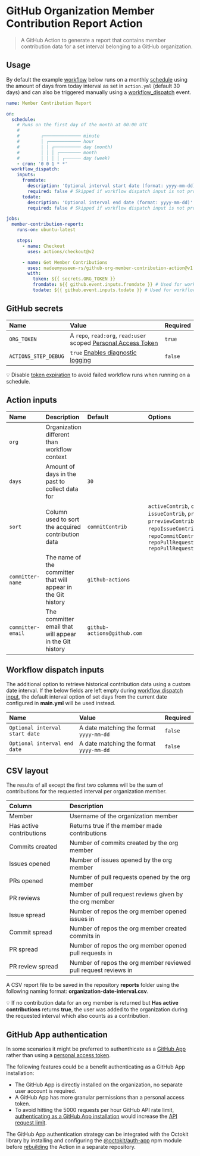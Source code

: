 # GitHub Organization Member Contribution Report Action

> A GitHub Action to generate a report that contains member contribution data for a set interval belonging to a GitHub organization.

## Usage

By default the example [workflow](https://docs.github.com/en/actions/reference/workflow-syntax-for-github-actions) below runs on a monthly [schedule](https://docs.github.com/en/actions/reference/events-that-trigger-workflows#scheduled-events) using the amount of days from today interval as set in `action.yml` (default 30 days) and can also be triggered manually using a [workflow_dispatch](https://docs.github.com/en/actions/reference/events-that-trigger-workflows#manual-events) event.

```yml
name: Member Contribution Report

on:
  schedule:
    # Runs on the first day of the month at 00:00 UTC
    #
    #        ┌────────────── minute
    #        │ ┌──────────── hour
    #        │ │ ┌────────── day (month)
    #        │ │ │ ┌──────── month
    #        │ │ │ │ ┌────── day (week)
    - cron: '0 0 1 * *'
  workflow_dispatch:
    inputs:
      fromdate:
        description: 'Optional interval start date (format: yyyy-mm-dd)'
        required: false # Skipped if workflow dispatch input is not provided
      todate:
        description: 'Optional interval end date (format: yyyy-mm-dd)'
        required: false # Skipped if workflow dispatch input is not provided

jobs:
  member-contribution-report:
    runs-on: ubuntu-latest

    steps:
      - name: Checkout
        uses: actions/checkout@v2

      - name: Get Member Contributions
        uses: nadeemyaseen-rs/github-org-member-contribution-action@v1.1.2
        with:
          token: ${{ secrets.ORG_TOKEN }}
          fromdate: ${{ github.event.inputs.fromdate }} # Used for workflow dispatch input
          todate: ${{ github.event.inputs.todate }} # Used for workflow dispatch input
```

## GitHub secrets

| Name                 | Value                                                            | Required |
| :------------------- | :--------------------------------------------------------------- | :------- |
| `ORG_TOKEN`          | A `repo`, `read:org`, `read:user` scoped [Personal Access Token] | `true`   |
| `ACTIONS_STEP_DEBUG` | `true` [Enables diagnostic logging]                              | `false`  |

[personal access token]: https://github.com/settings/tokens/new?scopes=repo,read:org,read:user&description=Member+Contribution+Action 'Personal Access Token'
[enables diagnostic logging]: https://docs.github.com/en/actions/managing-workflow-runs/enabling-debug-logging#enabling-runner-diagnostic-logging 'Enabling runner diagnostic logging'

:bulb: Disable [token expiration](https://github.blog/changelog/2021-07-26-expiration-options-for-personal-access-tokens/) to avoid failed workflow runs when running on a schedule.

## Action inputs

| Name              | Description                                                   | Default                     | Options                                                                                                                                                                            | Required |
| :---------------- | :------------------------------------------------------------ | :-------------------------- | :--------------------------------------------------------------------------------------------------------------------------------------------------------------------------------- | :------- |
| `org`             | Organization different than workflow context                  |                             |                                                                                                                                                                                    | `false`  |
| `days`            | Amount of days in the past to collect data for                | `30`                        |                                                                                                                                                                                    | `false`  |
| `sort`            | Column used to sort the acquired contribution data            | `commitContrib`             | `activeContrib`, `commitContrib`, `issueContrib`, `prContrib`, `prreviewContrib`, `repoIssueContrib`, `repoCommitContrib`, `repoPullRequestContrib` `repoPullRequestReviewContrib` | `false`  |
| `committer-name`  | The name of the committer that will appear in the Git history | `github-actions`            |                                                                                                                                                                                    | `false`  |
| `committer-email` | The committer email that will appear in the Git history       | `github-actions@github.com` |                                                                                                                                                                                    | `false`  |

## Workflow dispatch inputs

The additional option to retrieve historical contribution data using a custom date interval.
If the below fields are left empty during [workflow dispatch input](https://github.blog/changelog/2020-07-06-github-actions-manual-triggers-with-workflow_dispatch/), the default interval option of set days from the current date configured in __main.yml__ will be used instead.

| Name                           | Value                                   | Required |
| :----------------------------- | :-------------------------------------- | :------- |
| `Optional interval start date` | A date matching the format `yyyy-mm-dd` | `false`  |
| `Optional interval end date`   | A date matching the format `yyyy-mm-dd` | `false`  |

## CSV layout

The results of all except the first two columns will be the sum of contributions for the requested interval per organization member.

| Column                   | Description                                                     |
| :----------------------- | :-------------------------------------------------------------- |
| Member                   | Username of the organization member                             |
| Has active contributions | Returns true if the member made contributions                   |
| Commits created          | Number of commits created by the org member                     |
| Issues opened            | Number of issues opened by the org member                       |
| PRs opened               | Number of pull requests opened by the org member                |
| PR reviews               | Number of pull request reviews given by the org member          |
| Issue spread             | Number of repos the org member opened issues in                 |
| Commit spread            | Number of repos the org member created commits in               |
| PR spread                | Number of repos the org member opened pull requests in          |
| PR review spread         | Number of repos the org member reviewed pull request reviews in |

A CSV report file to be saved in the repository __reports__ folder using the following naming format: __organization-date-interval.csv__.

:bulb: If no contribution data for an org member is returned but __Has active contributions__ returns __true__, the user was added to the organization during the requested interval which also counts as a contribution.

## GitHub App authentication

In some scenarios it might be preferred to authenthicate as a [GitHub App](https://docs.github.com/developers/apps/getting-started-with-apps/about-apps) rather than using a [personal access token](https://docs.github.com/authentication/keeping-your-account-and-data-secure/creating-a-personal-access-token).

The following features could be a benefit authenticating as a GitHub App installation:

- The GitHub App is directly installed on the organization, no separate user account is required.
- A GitHub App has more granular permissions than a personal access token.
- To avoid hitting the 5000 requests per hour GitHub API rate limit, [authenticating as a GitHub App installation](https://docs.github.com/developers/apps/building-github-apps/authenticating-with-github-apps#authenticating-as-an-installation) would increase the [API request limit](https://docs.github.com/developers/apps/building-github-apps/rate-limits-for-github-apps#github-enterprise-cloud-server-to-server-rate-limits).

The GitHub App authentication strategy can be integrated with the Octokit library by installing and configuring the [@octokit/auth-app](https://github.com/octokit/auth-app.js/#usage-with-octokit) npm module before [rebuilding](https://docs.github.com/actions/creating-actions/creating-a-javascript-action) the Action in a separate repository.
